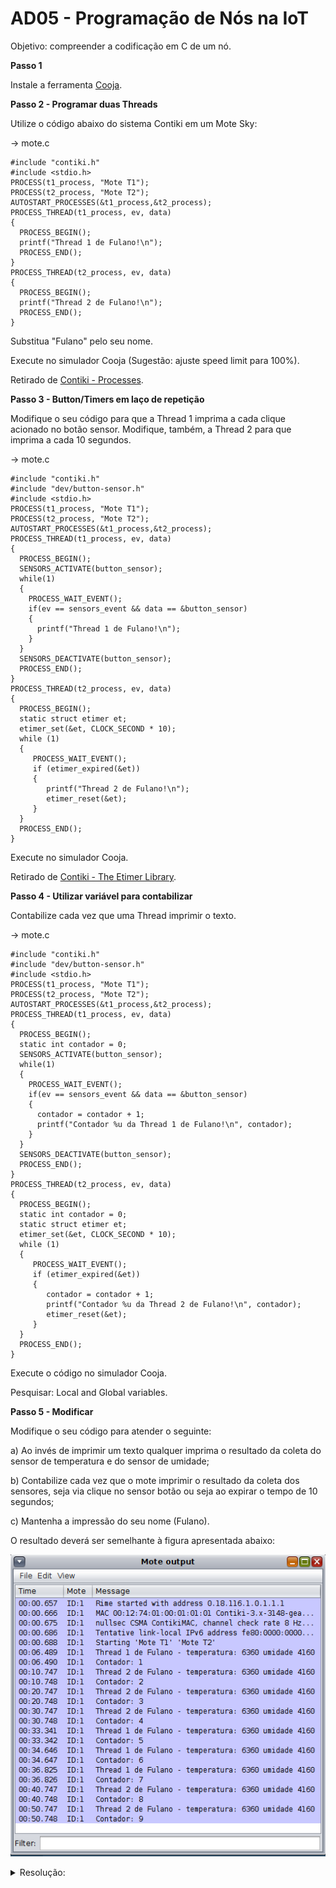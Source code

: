 # AD05 - Programação de Nós na IoT

Objetivo: compreender a codificação em C de um nó.

**Passo 1**

Instale a ferramenta [Cooja](https://docs.contiki-ng.org/en/develop/doc/tutorials/Running-Contiki-NG-in-Cooja.html).

**Passo 2 - Programar duas Threads**

Utilize o código abaixo do sistema Contiki em um Mote Sky:

-> mote.c

```
#include "contiki.h"
#include <stdio.h>
PROCESS(t1_process, "Mote T1");
PROCESS(t2_process, "Mote T2");
AUTOSTART_PROCESSES(&t1_process,&t2_process);
PROCESS_THREAD(t1_process, ev, data)
{
  PROCESS_BEGIN();
  printf("Thread 1 de Fulano!\n");
  PROCESS_END();
}
PROCESS_THREAD(t2_process, ev, data)
{
  PROCESS_BEGIN();
  printf("Thread 2 de Fulano!\n");
  PROCESS_END();
}
```

Substitua "Fulano" pelo seu nome.

Execute no simulador Cooja (Sugestão: ajuste speed limit para 100%).

Retirado de [Contiki - Processes](https://github.com/contiki-os/contiki/wiki/Processes).

**Passo 3 - Button/Timers em laço de repetição**

Modifique o seu código para que a Thread 1 imprima a cada clique acionado no botão sensor.
Modifique, também, a Thread 2 para que imprima a cada 10 segundos.

-> mote.c

```
#include "contiki.h"
#include "dev/button-sensor.h"
#include <stdio.h>
PROCESS(t1_process, "Mote T1");
PROCESS(t2_process, "Mote T2");
AUTOSTART_PROCESSES(&t1_process,&t2_process);
PROCESS_THREAD(t1_process, ev, data)
{
  PROCESS_BEGIN();
  SENSORS_ACTIVATE(button_sensor);
  while(1)
  {
    PROCESS_WAIT_EVENT();
    if(ev == sensors_event && data == &button_sensor)
    {
      printf("Thread 1 de Fulano!\n");
    }
  }
  SENSORS_DEACTIVATE(button_sensor);
  PROCESS_END();
}
PROCESS_THREAD(t2_process, ev, data)
{
  PROCESS_BEGIN();
  static struct etimer et;
  etimer_set(&et, CLOCK_SECOND * 10);
  while (1)
  {
     PROCESS_WAIT_EVENT();
     if (etimer_expired(&et))
     {
        printf("Thread 2 de Fulano!\n");
        etimer_reset(&et);
     }
  }
  PROCESS_END();
}
```

Execute no simulador Cooja.

Retirado de [Contiki - The Etimer Library](https://github.com/contiki-os/contiki/wiki/Timers#The_Etimer_Library).

**Passo 4 - Utilizar variável para contabilizar**

Contabilize cada vez que uma Thread imprimir o texto.

-> mote.c

```
#include "contiki.h"
#include "dev/button-sensor.h"
#include <stdio.h>
PROCESS(t1_process, "Mote T1");
PROCESS(t2_process, "Mote T2");
AUTOSTART_PROCESSES(&t1_process,&t2_process);
PROCESS_THREAD(t1_process, ev, data)
{
  PROCESS_BEGIN();
  static int contador = 0;
  SENSORS_ACTIVATE(button_sensor);
  while(1)
  {
    PROCESS_WAIT_EVENT();
    if(ev == sensors_event && data == &button_sensor)
    {
      contador = contador + 1;
      printf("Contador %u da Thread 1 de Fulano!\n", contador);
    }
  }
  SENSORS_DEACTIVATE(button_sensor);
  PROCESS_END();
}
PROCESS_THREAD(t2_process, ev, data)
{
  PROCESS_BEGIN();
  static int contador = 0;
  static struct etimer et;
  etimer_set(&et, CLOCK_SECOND * 10);
  while (1)
  {
     PROCESS_WAIT_EVENT();
     if (etimer_expired(&et))
     {
        contador = contador + 1;
        printf("Contador %u da Thread 2 de Fulano!\n", contador);
        etimer_reset(&et);
     }
  }
  PROCESS_END();
}
```

Execute o código no simulador Cooja.

Pesquisar: Local and Global variables.

**Passo 5 - Modificar**

Modifique o seu código para atender o seguinte:

a) Ao invés de imprimir um texto qualquer imprima o resultado da coleta do sensor de temperatura e do sensor de umidade;

b) Contabilize cada vez que o mote imprimir o resultado da coleta dos sensores, seja via clique no sensor botão ou seja ao expirar o tempo de 10 segundos;

c) Mantenha a impressão do seu nome (Fulano).

O resultado deverá ser semelhante à figura apresentada abaixo: 

![](cooja_code1.png)

<details><summary>Resolução:</summary>

Resolução por [Taylor Sobjak](https://www.linkedin.com/in/taylorsobjak/):

[mote.c](mote.c)

![](res1.png)
</details>
